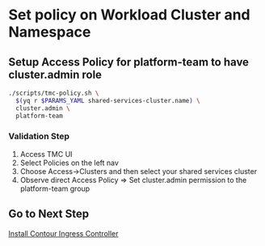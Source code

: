 # Set policy on Workload Cluster and Namespace

## Setup Access Policy for platform-team to have cluster.admin role

```bash
./scripts/tmc-policy.sh \
  $(yq r $PARAMS_YAML shared-services-cluster.name) \
  cluster.admin \
  platform-team
```

### Validation Step

1. Access TMC UI
2. Select Policies on the left nav
3. Choose Access->Clusters and then select your shared services cluster
4. Observe direct Access Policy => Set cluster.admin permission to the platform-team group

## Go to Next Step

[Install Contour Ingress Controller](04_contour_ssc.md)